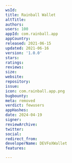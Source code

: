 ```yaml
---
wsId: 
title: Rainball Wallet
altTitle: 
authors: 
users: 100
appId: com.rainball.app
appCountry: 
released: 2021-06-15
updated: 2021-06-16
version: '1.0.0'
stars: 
ratings: 
reviews: 
size: 
website: 
repository: 
issue: 
icon: com.rainball.app.png
bugbounty: 
meta: removed
verdict: fewusers
appHashes: 
date: 2024-04-19
signer: 
reviewArchive: 
twitter: 
social: 
redirect_from: 
developerName: DEVFoXWallet
features: 

---
```


